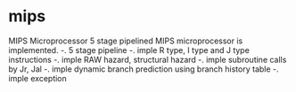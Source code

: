 # mips
MIPS Microprocessor
5 stage pipelined MIPS microprocessor is implemented.
-. 5 stage pipeline
-. imple R type, I type and J type instructions
-. imple RAW hazard, structural hazard
-. imple subroutine calls by Jr, Jal
-. imple dynamic branch prediction using branch history table
-. imple exception
